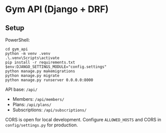 # Gym API (Django + DRF)

## Setup

PowerShell:

```
cd gym_api
python -m venv .venv
.\.venv\Scripts\activate
pip install -r requirements.txt
$env:DJANGO_SETTINGS_MODULE="config.settings"
python manage.py makemigrations
python manage.py migrate
python manage.py runserver 0.0.0.0:8000
```

API base: `/api/`

- Members: `/api/members/`
- Plans: `/api/plans/`
- Subscriptions: `/api/subscriptions/`

CORS is open for local development. Configure `ALLOWED_HOSTS` and CORS in `config/settings.py` for production.





